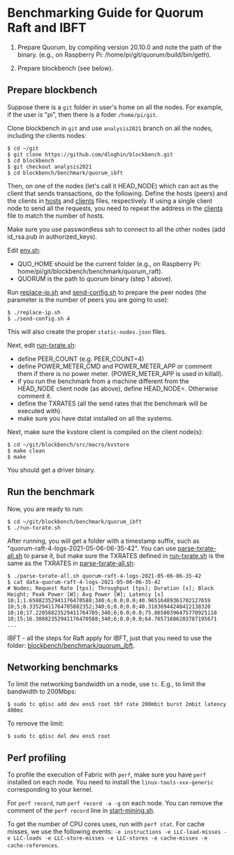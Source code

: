 # Benchmarking Guide for Quorum Raft and IBFT

1. Prepare Quorum, by compiling version 20.10.0 and note the path of the binary. (e.g., on Raspberry Pi: /home/pi/git/quorum/build/bin/geth).

2. Prepare blockbench (see below).

## Prepare blockbench

Suppose there is a ``git`` folder in user's home on all the nodes. For example, if the user is "pi", then there is a foder ``/home/pi/git``.

Clone blockbench in ``git`` and use ``analysis2021`` branch on all the nodes, including the clients nodes:

```
$ cd ~/git
$ git clone https://github.com/dloghin/blockbench.git
$ cd blockbench
$ git checkout analysis2021
$ cd blockbench/benchmark/quorum_ibft
```

Then, on one of the nodes (let's call it HEAD_NODE) which can act as the client that sends transactions, do the following. Define the hosts (peers) and the clients in [hosts](hosts) and [clients](clients) files, respectively. If using a single client node to send all the requests, you need to repeat the address in the [clients](clients) file to match the number of hosts.

Make sure you use passwordless ssh to connect to all the other nodes (add id_rsa.pub in authorized_keys).

Edit [env.sh](env.sh):
- QUO_HOME should be the current folder (e.g., on Raspberry Pi: home/pi/git/blockbench/benchmark/quorum_raft).
- QUORUM is the path to quorum binary (step 1 above).

Run [replace-ip.sh](replace-ip.sh) and [send-config.sh](send-config.sh) to prepare the peer nodes (the parameter is the number of peers you are going to use):

```
$ ./replace-ip.sh
$ ./send-config.sh 4
```

This will also create the proper ``static-nodes.json`` files.

Next, edit [run-txrate.sh](run-txrate.sh):
- define PEER_COUNT (e.g. PEER_COUNT=4)
- define POWER_METER_CMD and POWER_METER_APP or comment them if there is no power meter. (POWER_METER_APP is used in killall).
- if you run the benchmark from a machine different from the HEAD_NODE client node (as above), define HEAD_NODE=<addr>. Otherwise comment it.
- define the TXRATES (all the send rates that the benchmark will be executed with).
- make sure you have dstat installed on all the systems.

Next, make sure the kvstore client is compiled on the client node(s):

```
$ cd ~/git/blockbench/src/macro/kvstore
$ make clean
$ make
```

You should get a driver binary.

## Run the benchmark

Now, you are ready to run:

```
$ cd ~/git/blockbench/benchmark/quorum_ibft
$ ./run-txrate.sh
```

After running, you will get a folder with a timestamp suffix, such as "quorum-raft-4-logs-2021-05-06-06-35-42". You can use [parse-txrate-all.sh](parse-txrate-all.sh) to parse it, but make sure the TXRATES defined in [run-txrate.sh](run-txrate.sh) is the same as the TXRATES in [parse-txrate-all.sh](parse-txrate-all.sh):

```
$ ./parse-txrate-all.sh quorum-raft-4-logs-2021-05-06-06-35-42
$ cat data-quorum-raft-4-logs-2021-05-06-06-35-42
# Nodes; Request Rate [tps]; Throughput [tps]; Duration [s]; Block Height; Peak Power [W]; Avg Power [W]; Latency [s]
10;1;1.65882352941176470588;340;6;0.0;0.0;40.96516489361702127659
10;5;8.33529411764705882352;340;6;0.0;0.0;40.31836944248412138320
10;10;17.22058823529411764705;340;6;0.0;0.0;75.86580396475770925110
10;15;16.30882352941176470588;340;6;0.0;0.0;64.76571686203787195671
...
```

IBFT - all the steps for Raft apply for IBFT, just that you need to use the folder: [blockbench/benchmark/quorum_ibft](blockbench/benchmark/quorum_ibft).

## Networking benchmarks

To limit the networking bandwidth on a node, use ``tc``. E.g., to limit the bandwidth to 200Mbps:

```
$ sudo tc qdisc add dev ens5 root tbf rate 200mbit burst 2mbit latency 400ms
```

To remove the limit:

```
$ sudo tc qdisc del dev ens5 root
```

## Perf profiling

To profile the execution of Fabric with ``perf``, make sure you have ``perf`` installed on each node. You need to install the ``linux-tools-xxx-generic`` corresponding to your kernel.

For ``perf record``, run ``perf record -a -g`` on each node. You can remove the comment of the ``perf record`` line in [start-mining.sh](start-mining.sh).

To get the number of CPU cores uses, run with ``perf stat``. For cache misses, we use the following events: ``-e instructions -e LLC-load-misses -e LLC-loads -e LLC-store-misses -e LLC-stores -e cache-misses -e cache-references``.
